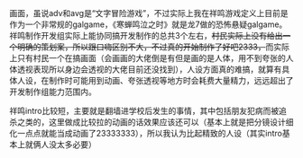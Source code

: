 画面，虽说adv和avg是“文字冒险游戏”，不过实际上我在祥鸣游戏定义上目前是作为一个非常规的galgame，《寒蝉鸣泣之时》就是龙7做的恐怖悬疑galgame。祥鸣制作开发组实际上能协同搞开发制作的总共3个左右，~~村民实际上没有给出一个明确的策划案，所以跟口嗨区别不大，不过真的开始制作了好吧2333，~~而实际上只有村民一个在搞画面（会画画的大佬倒是有但是画的是人体，用不到夸张的人体透视表现所以身边会透视的大佬目前还没找到），人设方面真的难搞，就算有具体人设，在制作时可能用到动画、夸张透视等地方时会耗费大量精力，远远超出了开发制作组能力范围内。

祥鸣intro比较短，主要就是翻墙进学校后发生的事情，其中包括朋友犯病而被追杀之类的，这里做成比较拉的动画的话效果应该还可以（基本上就是把分镜设计细化一点点就能当成动画了23333333），所以我认为比起精致的人设（其实intro基本上就俩人没太多必要）